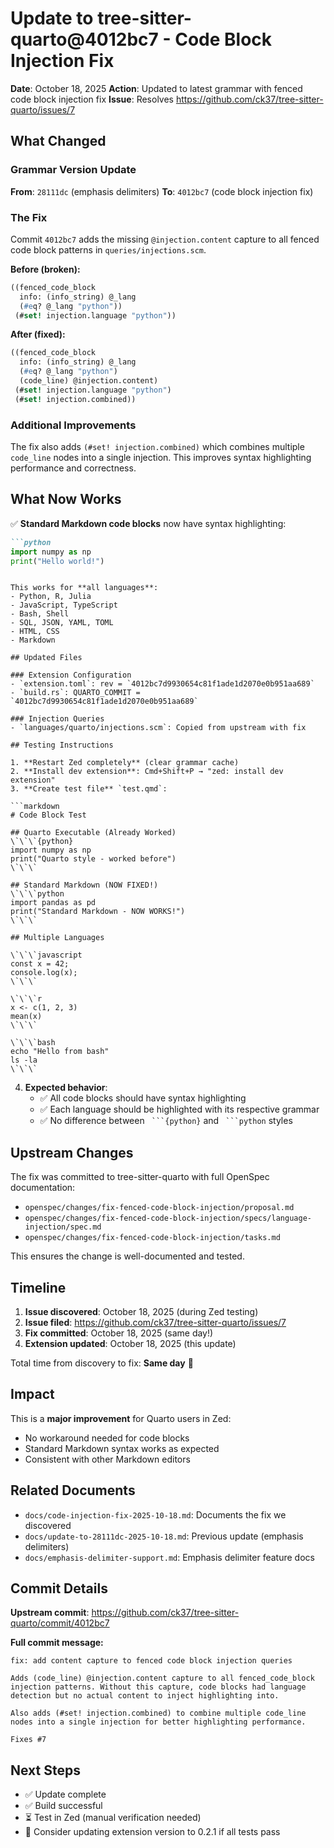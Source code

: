 # Update to tree-sitter-quarto@4012bc7 - Code Block Injection Fix

**Date**: October 18, 2025
**Action**: Updated to latest grammar with fenced code block injection fix
**Issue**: Resolves https://github.com/ck37/tree-sitter-quarto/issues/7

## What Changed

### Grammar Version Update

**From**: `28111dc` (emphasis delimiters)
**To**: `4012bc7` (code block injection fix)

### The Fix

Commit `4012bc7` adds the missing `@injection.content` capture to all fenced code block patterns in `queries/injections.scm`.

**Before (broken):**
```scheme
((fenced_code_block
  info: (info_string) @_lang
  (#eq? @_lang "python"))
 (#set! injection.language "python"))
```

**After (fixed):**
```scheme
((fenced_code_block
  info: (info_string) @_lang
  (#eq? @_lang "python")
  (code_line) @injection.content)
 (#set! injection.language "python")
 (#set! injection.combined))
```

### Additional Improvements

The fix also adds `(#set! injection.combined)` which combines multiple `code_line` nodes into a single injection. This improves syntax highlighting performance and correctness.

## What Now Works

✅ **Standard Markdown code blocks** now have syntax highlighting:

```markdown
```python
import numpy as np
print("Hello world!")
```
```

This works for **all languages**:
- Python, R, Julia
- JavaScript, TypeScript
- Bash, Shell
- SQL, JSON, YAML, TOML
- HTML, CSS
- Markdown

## Updated Files

### Extension Configuration
- `extension.toml`: rev = `4012bc7d9930654c81f1ade1d2070e0b951aa689`
- `build.rs`: QUARTO_COMMIT = `4012bc7d9930654c81f1ade1d2070e0b951aa689`

### Injection Queries
- `languages/quarto/injections.scm`: Copied from upstream with fix

## Testing Instructions

1. **Restart Zed completely** (clear grammar cache)
2. **Install dev extension**: Cmd+Shift+P → "zed: install dev extension"
3. **Create test file** `test.qmd`:

```markdown
# Code Block Test

## Quarto Executable (Already Worked)
\`\`\`{python}
import numpy as np
print("Quarto style - worked before")
\`\`\`

## Standard Markdown (NOW FIXED!)
\`\`\`python
import pandas as pd
print("Standard Markdown - NOW WORKS!")
\`\`\`

## Multiple Languages

\`\`\`javascript
const x = 42;
console.log(x);
\`\`\`

\`\`\`r
x <- c(1, 2, 3)
mean(x)
\`\`\`

\`\`\`bash
echo "Hello from bash"
ls -la
\`\`\`
```

4. **Expected behavior**:
   - ✅ All code blocks should have syntax highlighting
   - ✅ Each language should be highlighted with its respective grammar
   - ✅ No difference between ` ```{python}` and ` ```python` styles

## Upstream Changes

The fix was committed to tree-sitter-quarto with full OpenSpec documentation:

- `openspec/changes/fix-fenced-code-block-injection/proposal.md`
- `openspec/changes/fix-fenced-code-block-injection/specs/language-injection/spec.md`
- `openspec/changes/fix-fenced-code-block-injection/tasks.md`

This ensures the change is well-documented and tested.

## Timeline

1. **Issue discovered**: October 18, 2025 (during Zed testing)
2. **Issue filed**: https://github.com/ck37/tree-sitter-quarto/issues/7
3. **Fix committed**: October 18, 2025 (same day!)
4. **Extension updated**: October 18, 2025 (this update)

Total time from discovery to fix: **Same day** 🚀

## Impact

This is a **major improvement** for Quarto users in Zed:
- No workaround needed for code blocks
- Standard Markdown syntax works as expected
- Consistent with other Markdown editors

## Related Documents

- `docs/code-injection-fix-2025-10-18.md`: Documents the fix we discovered
- `docs/update-to-28111dc-2025-10-18.md`: Previous update (emphasis delimiters)
- `docs/emphasis-delimiter-support.md`: Emphasis delimiter feature docs

## Commit Details

**Upstream commit**: https://github.com/ck37/tree-sitter-quarto/commit/4012bc7

**Full commit message:**
```
fix: add content capture to fenced code block injection queries

Adds (code_line) @injection.content capture to all fenced_code_block
injection patterns. Without this capture, code blocks had language
detection but no actual content to inject highlighting into.

Also adds (#set! injection.combined) to combine multiple code_line
nodes into a single injection for better highlighting performance.

Fixes #7
```

## Next Steps

- ✅ Update complete
- ✅ Build successful
- ⏳ Test in Zed (manual verification needed)
- 📝 Consider updating extension version to 0.2.1 if all tests pass
